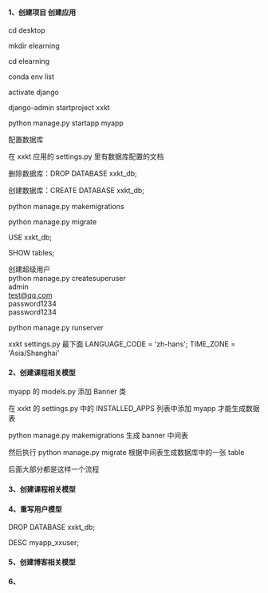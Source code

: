 #### 1、创建项目 创建应用  
cd desktop  

mkdir elearning  

cd elearning  

conda env list  

activate django  

django-admin startproject xxkt  

python manage.py startapp myapp  

配置数据库  

在 xxkt 应用的 settings.py 里有数据库配置的文档  

删除数据库：DROP DATABASE xxkt_db;  

创建数据库：CREATE DATABASE xxkt_db;  

python manage.py makemigrations  

python manage.py migrate  

USE xxkt_db;  

SHOW tables;  

创建超级用户  
python manage.py createsuperuser  
admin  
test@qq.com  
password1234  
password1234  

python manage.py runserver  

xxkt settings.py 最下面 LANGUAGE_CODE = 'zh-hans'; TIME_ZONE = 'Asia/Shanghai'  


#### 2、创建课程相关模型  

myapp 的 models.py 添加 Banner 类  

在 xxkt 的 settings.py 中的 INSTALLED_APPS 列表中添加 myapp 才能生成数据表  

python manage.py makemigrations 生成 banner 中间表  

然后执行 python manage.py migrate 根据中间表生成数据库中的一张 table  

后面大部分都是这样一个流程  


#### 3、创建课程相关模型  



#### 4、重写用户模型  
DROP DATABASE xxkt_db;  

DESC myapp_xxuser;  


#### 5、创建博客相关模型  



#### 6、


